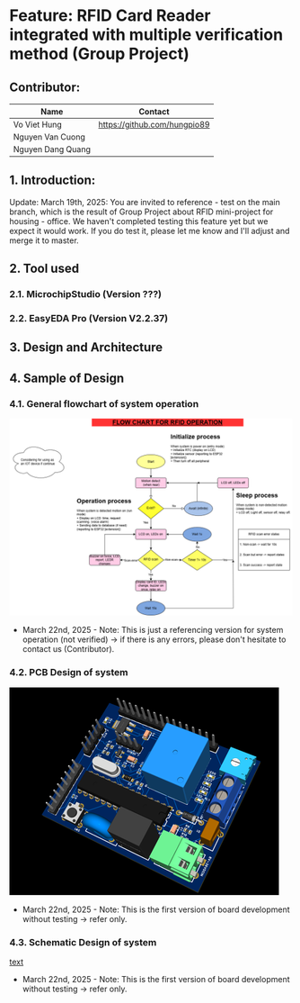 # Feature: RFID Card Reader integrated with multiple verification method (Group Project)

## Contributor: 
|       Name          |              Contact          |
|---------------------|-------------------------------|
| Vo Viet Hung        | https://github.com/hungpio89  |
| Nguyen Van Cuong    |                               |
| Nguyen Dang Quang   |                               |

## 1. Introduction: 
Update: March 19th, 2025: You are invited to reference - test on the main branch, which is the result of Group Project about RFID mini-project for housing - office. We haven't completed testing this feature yet but we expect it would work. If you do test it, please let me know and I'll adjust and merge it to master.

## 2. Tool used

### 2.1. MicrochipStudio (Version ???)

### 2.2. EasyEDA Pro (Version V2.2.37)

## 3. Design and Architecture


## 4. Sample of Design
### 4.1. General flowchart of system operation
![alt text](<rfid_project-General flow.drawio.png>)
- March 22nd, 2025 - Note: This is just a referencing version for system operation (not verified) -> if there is any errors, please don't hesitate to contact us (Contributor).

### 4.2. PCB Design of system
![alt text](rfid_project-pcb.png)
- March 22nd, 2025 - Note: This is the first version of board development without testing -> refer only.

### 4.3. Schematic Design of system
[text](RFID_Schematic.pdf)
- March 22nd, 2025 - Note: This is the first version of board development without testing -> refer only.